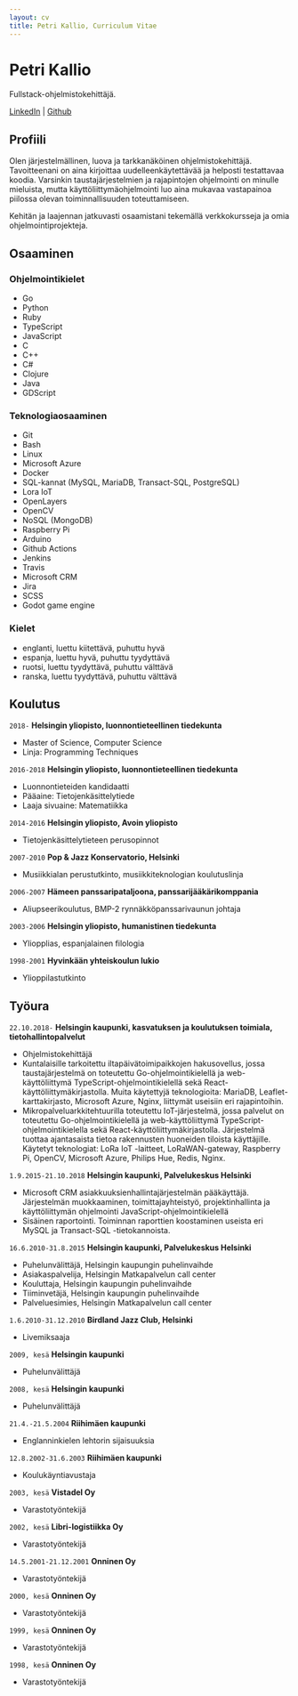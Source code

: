 ```yaml
---
layout: cv
title: Petri Kallio, Curriculum Vitae
---
```

# Petri Kallio
Fullstack-ohjelmistokehittäjä.

<div id="webaddress">
  <a href="https://www.linkedin.com/in/petri-kallio-a22288105/">LinkedIn</a> | 
  <a href="https://github.com/pqkallio">Github</a>
</div>


## Profiili

Olen järjestelmällinen, luova ja tarkkanäköinen ohjelmistokehittäjä. Tavoitteenani on aina kirjoittaa uudelleenkäytettävää ja helposti testattavaa koodia. Varsinkin taustajärjestelmien ja rajapintojen ohjelmointi on minulle mieluista, mutta käyttöliittymäohjelmointi luo aina mukavaa vastapainoa piilossa olevan toiminnallisuuden toteuttamiseen.

Kehitän ja laajennan jatkuvasti osaamistani tekemällä verkkokursseja ja omia ohjelmointiprojekteja.

## Osaaminen

### Ohjelmointikielet

- Go
- Python
- Ruby
- TypeScript
- JavaScript
- C
- C++
- C#
- Clojure
- Java
- GDScript

### Teknologiaosaaminen

- Git
- Bash
- Linux
- Microsoft Azure
- Docker
- SQL-kannat (MySQL, MariaDB, Transact-SQL, PostgreSQL)
- Lora IoT
- OpenLayers
- OpenCV
- NoSQL (MongoDB)
- Raspberry Pi
- Arduino
- Github Actions
- Jenkins
- Travis
- Microsoft CRM
- Jira
- SCSS
- Godot game engine

### Kielet

- englanti, luettu kiitettävä, puhuttu hyvä
- espanja, luettu hyvä, puhuttu tyydyttävä
- ruotsi, luettu tyydyttävä, puhuttu välttävä
- ranska, luettu tyydyttävä, puhuttu välttävä

## Koulutus

`2018-`
__Helsingin yliopisto, luonnontieteellinen tiedekunta__

- Master of Science, Computer Science
- Linja: Programming Techniques

`2016-2018`
__Helsingin yliopisto, luonnontieteellinen tiedekunta__

- Luonnontieteiden kandidaatti
- Pääaine: Tietojenkäsittelytiede
- Laaja sivuaine: Matematiikka

`2014-2016`
__Helsingin yliopisto, Avoin yliopisto__

- Tietojenkäsittelytieteen perusopinnot

`2007-2010`
__Pop & Jazz Konservatorio, Helsinki__

- Musiikkialan perustutkinto, musiikkiteknologian koulutuslinja

`2006-2007`
__Hämeen panssaripataljoona, panssarijääkärikomppania__

- Aliupseerikoulutus, BMP-2 rynnäkköpanssarivaunun johtaja

`2003-2006`
__Helsingin yliopisto, humanistinen tiedekunta__

- Yliopplias, espanjalainen filologia

`1998-2001`
__Hyvinkään yhteiskoulun lukio__

- Ylioppilastutkinto


## Työura

`22.10.2018-`
__Helsingin kaupunki, kasvatuksen ja koulutuksen toimiala, tietohallintopalvelut__

- Ohjelmistokehittäjä
- Kuntalaisille tarkoitettu iltapäivätoimipaikkojen hakusovellus, jossa taustajärjestelmä on toteutettu Go-ohjelmointikielellä ja web-käyttöliittymä TypeScript-ohjelmointikielellä sekä React-käyttöliittymäkirjastolla. Muita käytettyjä teknologioita: MariaDB, Leaflet-karttakirjasto, Microsoft Azure, Nginx, liittymät useisiin eri rajapintoihin.
- Mikropalveluarkkitehtuurilla toteutettu IoT-järjestelmä, jossa palvelut on toteutettu Go-ohjelmointikielellä ja web-käyttöliittymä TypeScript-ohjelmointikielella sekä React-käyttöliittymäkirjastolla. Järjestelmä tuottaa ajantasaista tietoa rakennusten huoneiden tiloista käyttäjille. Käytetyt teknologiat: LoRa IoT -laitteet, LoRaWAN-gateway, Raspberry Pi, OpenCV, Microsoft Azure, Philips Hue, Redis, Nginx.

`1.9.2015-21.10.2018`
__Helsingin kaupunki, Palvelukeskus Helsinki__

- Microsoft CRM asiakkuuksienhallintajärjestelmän pääkäyttäjä. Järjestelmän muokkaaminen, toimittajayhteistyö, projektinhallinta ja käyttöliittymän ohjelmointi JavaScript-ohjelmointikielellä
- Sisäinen raportointi. Toiminnan raporttien koostaminen useista eri MySQL ja Transact-SQL -tietokannoista.

`16.6.2010-31.8.2015`
__Helsingin kaupunki, Palvelukeskus Helsinki__

- Puhelunvälittäjä, Helsingin kaupungin puhelinvaihde
- Asiakaspalvelija, Helsingin Matkapalvelun call center
- Kouluttaja, Helsingin kaupungin puhelinvaihde
- Tiiminvetäjä, Helsingin kaupungin puhelinvaihde
- Palveluesimies, Helsingin Matkapalvelun call center

`1.6.2010-31.12.2010`
__Birdland Jazz Club, Helsinki__

- Livemiksaaja

`2009, kesä`
__Helsingin kaupunki__

- Puhelunvälittäjä

`2008, kesä`
__Helsingin kaupunki__

- Puhelunvälittäjä

`21.4.-21.5.2004`
__Riihimäen kaupunki__

- Englanninkielen lehtorin sijaisuuksia

`12.8.2002-31.6.2003`
__Riihimäen kaupunki__

- Koulukäyntiavustaja

`2003, kesä`
__Vistadel Oy__

- Varastotyöntekijä

`2002, kesä`
__Libri-logistiikka Oy__

- Varastotyöntekijä

`14.5.2001-21.12.2001`
__Onninen Oy__

- Varastotyöntekijä

`2000, kesä`
__Onninen Oy__

- Varastotyöntekijä

`1999, kesä`
__Onninen Oy__

- Varastotyöntekijä

`1998, kesä`
__Onninen Oy__

- Varastotyöntekijä


<!-- ### Footer

Päivitetty: 23.4.2021 -->



